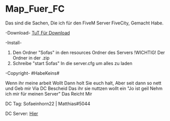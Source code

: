 # Map_Fuer_FC

Das sind die Sachen, Die ich für den FiveM Server FiveCity, Gemacht Habe.

-Download-
[TuT Für Download](https://imgur.com/a/22e0iv4)

-Install-

1. Den Ordner "Sofas" in den resources Ordner des Servers
!WICHTIG! Der Ordner in der .zip
2. Schreibe "start Sofas" In die server.cfg um alles zu laden



-Copyright-
#HabeKeins#

Wenn ihr meine arbeit Wollt Dann holt Sie euch halt,
Aber seit dann so nett und Geb mir Via DC Bescheid Das ihr sie nuttzen wollt
ein "Jo ist geil Nehm ich mir für meinen Server" Das Reicht Mir


DC Tag:
Sofaeinhorn22 | Matthias#5044

DC Server: [Hier](https://discord.gg/AKWxnsGfU7)

